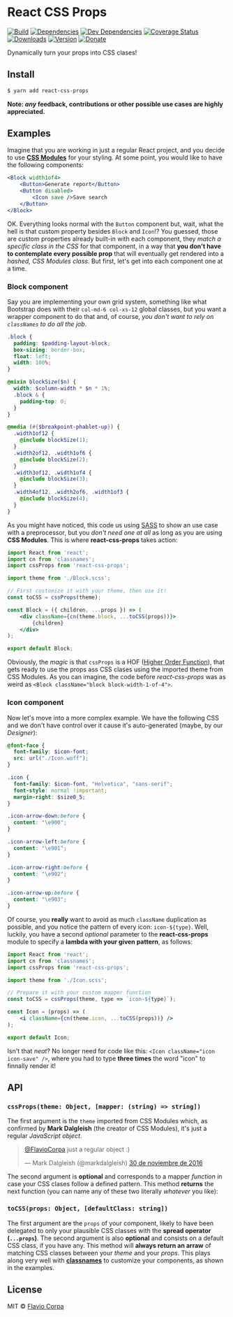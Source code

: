 # React CSS Props

[![Build](https://img.shields.io/travis/kutyel/react-css-props/master.svg?style=flat-square)](https://travis-ci.org/kutyel/react-css-props)
[![Dependencies](https://img.shields.io/david/kutyel/react-css-props.svg?style=flat-square)](https://david-dm.org/kutyel/react-css-props)
[![Dev Dependencies](https://img.shields.io/david/dev/kutyel/react-css-props.svg?style=flat-square)](https://david-dm.org/kutyel/react-css-props#info=devDependencies)
[![Coverage Status](https://img.shields.io/coveralls/kutyel/react-css-props/master.svg?style=flat-square)](https://coveralls.io/github/kutyel/react-css-props?branch=master)
[![Downloads](https://img.shields.io/npm/dm/react-css-props.svg?style=flat-square)](https://npmjs.com/packages/react-css-props)
[![Version](https://img.shields.io/npm/v/react-css-props.svg?style=flat-square)](https://npmjs.com/packages/react-css-props)
[![Donate](https://img.shields.io/badge/donate-paypal-blue.svg?style=flat-square)](https://paypal.me/flaviocorpa)

Dynamically turn your props into CSS clases!

## Install

```sh
$ yarn add react-css-props
```

**Note: *any* feedback, contributions or other possible use cases are highly appreciated.**

## Examples

Imagine that you are working in just a regular React project, and you decide to use [**CSS Modules**](https://github.com/css-modules/css-modules) for your styling. At some point, you would like to have the following components:

```jsx
<Block width1of4>
    <Button>Generate report</Button>
    <Button disabled>
        <Icon save />Save search
    </Button>
</Block>
```

OK. Everything looks normal with the `Button` component but, wait, what the hell is that custom property besides `Block` and `Icon`!?
You guessed, those are custom properties already built-in with each component, they *match a specific class in the CSS* for that component, in a way that **you don't have to contemplate every possible prop** that will eventually get rendered into a *hashed, CSS Modules class*.
But first, let's get into each component one at a time.

### Block component

Say you are implementing your own grid system, something like what Bootstrap does with their `col-md-6 col-xs-12` global classes, but you want a wrapper component to do that and, of course, *you don't want to rely on `classNames` to do all the job*.

```scss
.block {
  padding: $padding-layout-block;
  box-sizing: border-box;
  float: left;
  width: 100%;
}

@mixin blockSize($n) {
  width: $column-width * $n * 1%;
  .block & {
    padding-top: 0;
  }
}

@media (#{$breakpoint-phablet-up}) {
  .width1of12 {
    @include blockSize(1);
  }
  .width2of12, .width1of6 {
    @include blockSize(2);
  }
  .width3of12, .width1of4 {
    @include blockSize(3);
  }
  .width4of12, .width2of6, .width1of3 {
    @include blockSize(4);
  }
}
```

As you might have noticed, this code us using [SASS](http://sass-lang.com/) to show an use case with a preprocessor, but you *don't need one at all* as long as you are using **CSS Modules**.
This is where **react-css-props** takes action:

```jsx
import React from 'react';
import cn from 'classnames';
import cssProps from 'react-css-props';

import theme from './Block.scss';

// First customize it with your theme, then use it!
const toCSS = cssProps(theme);

const Block = ({ children, ...props }) => (
    <div className={cn(theme.block, ...toCSS(props))}>
        {children}
    </div>
);

export default Block;
```

Obviously, the *magic* is that `cssProps` is a HOF ([Higher Order Function](http://eloquentjavascript.net/05_higher_order.html)), that gets ready to use the props ass CSS clases using the imported theme from CSS Modules.
As you can imagine, the code before *react-css-props* was as weird as `<Block className="block block-width-1-of-4">`.

### Icon component

Now let's move into a more complex example. We have the following CSS and we don't have control over it cause it's auto-generated (maybe, by our *Designer*):

```scss
@font-face {
  font-family: $icon-font;
  src: url("./Icon.woff");
}

.icon {
  font-family: $icon-font, "Helvetica", "sans-serif";
  font-style: normal !important;
  margin-right: $size0_5;
}

.icon-arrow-down:before {
  content: "\e900";
}

.icon-arrow-left:before {
  content: "\e901";
}

.icon-arrow-right:before {
  content: "\e902";
}

.icon-arrow-up:before {
  content: "\e903";
}
```

Of course, you **really** want to avoid as much `className` duplication as possible, and you notice the pattern of every icon: `icon-${type}`.
Well, luckily, you have a second *optional* parameter to the **react-css-props** module to specify a **lambda with your given pattern**, as follows:

```jsx
import React from 'react';
import cn from 'classnames';
import cssProps from 'react-css-props';

import theme from './Icon.scss';

// Prepare it with your custom mapper function
const toCSS = cssProps(theme, type => `icon-${type}`);

const Icon = (props) => (
    <i className={cn(theme.icon, ...toCSS(props))} />
);

export default Icon;
```

Isn't that *neat*? No longer need for code like this: `<Icon className="icon icon-save" />`, where you had to type **three times** the word "icon" to finnally render it!

## API

### `cssProps(theme: Object, [mapper: (string) => string])`

The first argument is the `theme` imported from CSS Modules which, as confirmed by **Mark Dalgleish** (the creator of CSS Modules), it's just a regular *JavaScript *object**.

<blockquote class="twitter-tweet" data-lang="es"><p lang="en" dir="ltr"><a href="https://twitter.com/FlavioCorpa">@FlavioCorpa</a> just a regular object :)</p>&mdash; Mark Dalgleish (@markdalgleish) <a href="https://twitter.com/markdalgleish/status/804033901161156608">30 de noviembre de 2016</a></blockquote>
<script async src="//platform.twitter.com/widgets.js" charset="utf-8"></script>

The second argument is **optional** and corresponds to a mapper *function* in case your CSS clases follow a defined pattern.
This method **returns** the next function (you can name any of these two literally *whatever* you like):

### `toCSS(props: Object, [defaultClass: string])`

The first argument are the `props` of your component, likely to have been delegated to only your plausible CSS classes with the **spread operator (`...props`)**.
The second argument is also **optional** and consists on a default CSS class, if you have any.
This method will **always return an arraw** of matching CSS classes between your *theme* and your *props*.
This plays along very well with [**classnames**](https://github.com/JedWatson/classnames) to customize your components, as shown in the examples.

## License

MIT © [Flavio Corpa](http://flaviocorpa.com)
